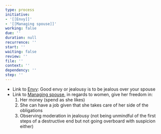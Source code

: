 ```yaml
---
type: process
initiative:
- '[[Envy]]'
- '[[Managing spouse]]'
working: false
due: ''
duration: null
recurrence: ''
start: ''
waiting: false
review: ''
file: ''
context: ''
dependency: ''
step: ''
---
```


* Link to [Envy](Initiatives/bad%20traits/Envy.md): Good envy or jealousy is to be jealous over your spouse
* Link to [Managing spouse](Initiatives/worship/Managing%20spouse.md), in regards to women, give her freedom in:
	1. Her money (spend as she likes)
	2. She can have a job given that she takes care of her side of the obligations
	3. Observing moderation in jealousy (not being unmindful of the first steps of a destructive end but not going overboard with suspicion either)
